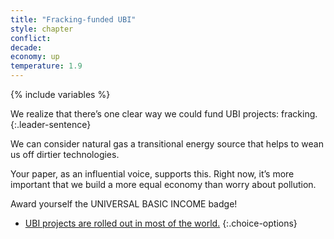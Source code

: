 ```yaml
---
title: "Fracking-funded UBI"
style: chapter
conflict: 
decade: 
economy: up
temperature: 1.9
---
```


{% include variables %}

We realize that there’s one clear way we could fund UBI projects: fracking.
{:.leader-sentence}

We can consider natural gas a transitional energy source that helps to wean us off dirtier technologies.

Your paper, as an influential voice, supports this. Right now, it’s more important that we build a more equal economy than worry about pollution.

Award yourself the UNIVERSAL BASIC INCOME badge!

- [UBI projects are rolled out in most of the world.](chapter_people-get-richer.html)
{:.choice-options}
